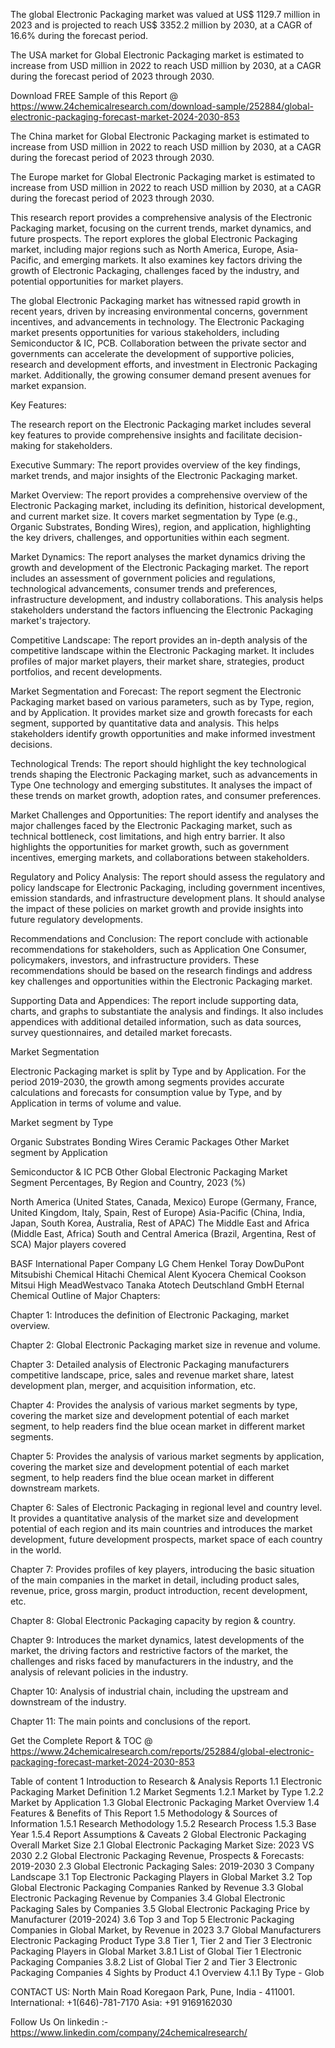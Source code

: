 The global Electronic Packaging market was valued at US$ 1129.7 million in 2023 and is projected to reach US$ 3352.2 million by 2030, at a CAGR of 16.6% during the forecast period.

The USA market for Global Electronic Packaging market is estimated to increase from USD million in 2022 to reach USD million by 2030, at a CAGR during the forecast period of 2023 through 2030.

Download FREE Sample of this Report @ https://www.24chemicalresearch.com/download-sample/252884/global-electronic-packaging-forecast-market-2024-2030-853

The China market for Global Electronic Packaging market is estimated to increase from USD million in 2022 to reach USD million by 2030, at a CAGR during the forecast period of 2023 through 2030.

The Europe market for Global Electronic Packaging market is estimated to increase from USD million in 2022 to reach USD million by 2030, at a CAGR during the forecast period of 2023 through 2030.

This research report provides a comprehensive analysis of the Electronic Packaging market, focusing on the current trends, market dynamics, and future prospects. The report explores the global Electronic Packaging market, including major regions such as North America, Europe, Asia-Pacific, and emerging markets. It also examines key factors driving the growth of Electronic Packaging, challenges faced by the industry, and potential opportunities for market players.

The global Electronic Packaging market has witnessed rapid growth in recent years, driven by increasing environmental concerns, government incentives, and advancements in technology. The Electronic Packaging market presents opportunities for various stakeholders, including Semiconductor & IC, PCB. Collaboration between the private sector and governments can accelerate the development of supportive policies, research and development efforts, and investment in Electronic Packaging market. Additionally, the growing consumer demand present avenues for market expansion.

Key Features:

The research report on the Electronic Packaging market includes several key features to provide comprehensive insights and facilitate decision-making for stakeholders.

Executive Summary: The report provides overview of the key findings, market trends, and major insights of the Electronic Packaging market.

Market Overview: The report provides a comprehensive overview of the Electronic Packaging market, including its definition, historical development, and current market size. It covers market segmentation by Type (e.g., Organic Substrates, Bonding Wires), region, and application, highlighting the key drivers, challenges, and opportunities within each segment.

Market Dynamics: The report analyses the market dynamics driving the growth and development of the Electronic Packaging market. The report includes an assessment of government policies and regulations, technological advancements, consumer trends and preferences, infrastructure development, and industry collaborations. This analysis helps stakeholders understand the factors influencing the Electronic Packaging market's trajectory.

Competitive Landscape: The report provides an in-depth analysis of the competitive landscape within the Electronic Packaging market. It includes profiles of major market players, their market share, strategies, product portfolios, and recent developments.

Market Segmentation and Forecast: The report segment the Electronic Packaging market based on various parameters, such as by Type, region, and by Application. It provides market size and growth forecasts for each segment, supported by quantitative data and analysis. This helps stakeholders identify growth opportunities and make informed investment decisions.

Technological Trends: The report should highlight the key technological trends shaping the Electronic Packaging market, such as advancements in Type One technology and emerging substitutes. It analyses the impact of these trends on market growth, adoption rates, and consumer preferences.

Market Challenges and Opportunities: The report identify and analyses the major challenges faced by the Electronic Packaging market, such as technical bottleneck, cost limitations, and high entry barrier. It also highlights the opportunities for market growth, such as government incentives, emerging markets, and collaborations between stakeholders.

Regulatory and Policy Analysis: The report should assess the regulatory and policy landscape for Electronic Packaging, including government incentives, emission standards, and infrastructure development plans. It should analyse the impact of these policies on market growth and provide insights into future regulatory developments.

Recommendations and Conclusion: The report conclude with actionable recommendations for stakeholders, such as Application One Consumer, policymakers, investors, and infrastructure providers. These recommendations should be based on the research findings and address key challenges and opportunities within the Electronic Packaging market.

Supporting Data and Appendices: The report include supporting data, charts, and graphs to substantiate the analysis and findings. It also includes appendices with additional detailed information, such as data sources, survey questionnaires, and detailed market forecasts.

Market Segmentation

Electronic Packaging market is split by Type and by Application. For the period 2019-2030, the growth among segments provides accurate calculations and forecasts for consumption value by Type, and by Application in terms of volume and value.

Market segment by Type

Organic Substrates
Bonding Wires
Ceramic Packages
Other
Market segment by Application

Semiconductor & IC
PCB
Other
Global Electronic Packaging Market Segment Percentages, By Region and Country, 2023 (%)

North America (United States, Canada, Mexico)
Europe (Germany, France, United Kingdom, Italy, Spain, Rest of Europe)
Asia-Pacific (China, India, Japan, South Korea, Australia, Rest of APAC)
The Middle East and Africa (Middle East, Africa)
South and Central America (Brazil, Argentina, Rest of SCA)
Major players covered

BASF
International Paper Company
LG Chem
Henkel
Toray
DowDuPont
Mitsubishi Chemical
Hitachi Chemical
Alent
Kyocera Chemical
Cookson
Mitsui High
MeadWestvaco
Tanaka
Atotech Deutschland GmbH
Eternal Chemical
Outline of Major Chapters:

Chapter 1: Introduces the definition of Electronic Packaging, market overview.

Chapter 2: Global Electronic Packaging market size in revenue and volume.

Chapter 3: Detailed analysis of Electronic Packaging manufacturers competitive landscape, price, sales and revenue market share, latest development plan, merger, and acquisition information, etc.

Chapter 4: Provides the analysis of various market segments by type, covering the market size and development potential of each market segment, to help readers find the blue ocean market in different market segments.

Chapter 5: Provides the analysis of various market segments by application, covering the market size and development potential of each market segment, to help readers find the blue ocean market in different downstream markets.

Chapter 6: Sales of Electronic Packaging in regional level and country level. It provides a quantitative analysis of the market size and development potential of each region and its main countries and introduces the market development, future development prospects, market space of each country in the world.

Chapter 7: Provides profiles of key players, introducing the basic situation of the main companies in the market in detail, including product sales, revenue, price, gross margin, product introduction, recent development, etc.

Chapter 8: Global Electronic Packaging capacity by region & country.

Chapter 9: Introduces the market dynamics, latest developments of the market, the driving factors and restrictive factors of the market, the challenges and risks faced by manufacturers in the industry, and the analysis of relevant policies in the industry.

Chapter 10: Analysis of industrial chain, including the upstream and downstream of the industry.

Chapter 11: The main points and conclusions of the report.

Get the Complete Report & TOC @ https://www.24chemicalresearch.com/reports/252884/global-electronic-packaging-forecast-market-2024-2030-853

Table of content
1 Introduction to Research & Analysis Reports
1.1 Electronic Packaging Market Definition
1.2 Market Segments
1.2.1 Market by Type
1.2.2 Market by Application
1.3 Global Electronic Packaging Market Overview
1.4 Features & Benefits of This Report
1.5 Methodology & Sources of Information
1.5.1 Research Methodology
1.5.2 Research Process
1.5.3 Base Year
1.5.4 Report Assumptions & Caveats
2 Global Electronic Packaging Overall Market Size
2.1 Global Electronic Packaging Market Size: 2023 VS 2030
2.2 Global Electronic Packaging Revenue, Prospects & Forecasts: 2019-2030
2.3 Global Electronic Packaging Sales: 2019-2030
3 Company Landscape
3.1 Top Electronic Packaging Players in Global Market
3.2 Top Global Electronic Packaging Companies Ranked by Revenue
3.3 Global Electronic Packaging Revenue by Companies
3.4 Global Electronic Packaging Sales by Companies
3.5 Global Electronic Packaging Price by Manufacturer (2019-2024)
3.6 Top 3 and Top 5 Electronic Packaging Companies in Global Market, by Revenue in 2023
3.7 Global Manufacturers Electronic Packaging Product Type
3.8 Tier 1, Tier 2 and Tier 3 Electronic Packaging Players in Global Market
3.8.1 List of Global Tier 1 Electronic Packaging Companies
3.8.2 List of Global Tier 2 and Tier 3 Electronic Packaging Companies
4 Sights by Product
4.1 Overview
4.1.1 By Type - Glob

CONTACT US:
North Main Road Koregaon Park, Pune, India - 411001.
International: +1(646)-781-7170
Asia: +91 9169162030

Follow Us On linkedin :- https://www.linkedin.com/company/24chemicalresearch/
